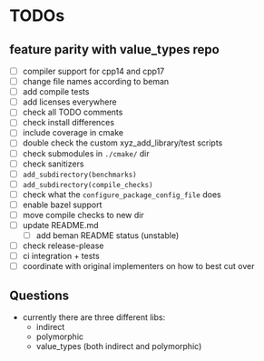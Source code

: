 # TODOs

## feature parity with value_types repo

- [ ] compiler support for cpp14 and cpp17
- [ ] change file names according to beman
- [ ] add compile tests
- [ ] add licenses everywhere
- [ ] check all TODO comments
- [ ] check install differences
- [ ] include coverage in cmake
- [ ] double check the custom xyz_add_library/test scripts
- [ ] check submodules in `./cmake/` dir
- [ ] check sanitizers
- [ ] `add_subdirectory(benchmarks)`
- [ ] `add_subdirectory(compile_checks)`
- [ ] check what the `configure_package_config_file` does
- [ ] enable bazel support
- [ ] move compile checks to new dir
- [ ] update README.md
  - [ ] add beman README status (unstable)
- [ ] check release-please
- [ ] ci integration + tests
- [ ] coordinate with original implementers on how to best cut over

## Questions

- currently there are three different libs:
  - indirect
  - polymorphic
  - value_types (both indirect and polymorphic)

